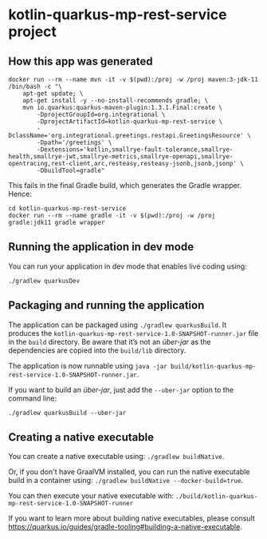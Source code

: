 # kotlin-quarkus-mp-rest-service project

## How this app was generated

```
docker run --rm --name mvn -it -v $(pwd):/proj -w /proj maven:3-jdk-11 /bin/bash -c "\
	apt-get update; \
	apt-get install -y --no-install-recommends gradle; \
	mvn io.quarkus:quarkus-maven-plugin:1.3.1.Final:create \
		-DprojectGroupId=org.integrational \
		-DprojectArtifactId=kotlin-quarkus-mp-rest-service \
		-DclassName='org.integrational.greetings.restapi.GreetingsResource' \
		-Dpath='/greetings' \
		-Dextensions='kotlin,smallrye-fault-tolerance,smallrye-health,smallrye-jwt,smallrye-metrics,smallrye-openapi,smallrye-opentracing,rest-client,arc,resteasy,resteasy-jsonb,jsonb,jsonp' \
		-DbuildTool=gradle"
```

This fails in the final Gradle build, which generates the Gradle wrapper. Hence: 

```
cd kotlin-quarkus-mp-rest-service
docker run --rm --name gradle -it -v $(pwd):/proj -w /proj gradle:jdk11 gradle wrapper
```

## Running the application in dev mode

You can run your application in dev mode that enables live coding using:
```
./gradlew quarkusDev
```

## Packaging and running the application

The application can be packaged using `./gradlew quarkusBuild`.
It produces the `kotlin-quarkus-mp-rest-service-1.0-SNAPSHOT-runner.jar` file in the `build` directory.
Be aware that it’s not an _über-jar_ as the dependencies are copied into the `build/lib` directory.

The application is now runnable using `java -jar build/kotlin-quarkus-mp-rest-service-1.0-SNAPSHOT-runner.jar`.

If you want to build an _über-jar_, just add the `--uber-jar` option to the command line:
```
./gradlew quarkusBuild --uber-jar
```

## Creating a native executable

You can create a native executable using: `./gradlew buildNative`.

Or, if you don't have GraalVM installed, you can run the native executable build in a container using: `./gradlew buildNative --docker-build=true`.

You can then execute your native executable with: `./build/kotlin-quarkus-mp-rest-service-1.0-SNAPSHOT-runner`

If you want to learn more about building native executables, please consult https://quarkus.io/guides/gradle-tooling#building-a-native-executable.